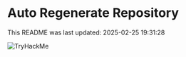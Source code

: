 # Auto Regenerate Repository

This README was last updated: 2025-02-25 19:31:28

 ![TryHackMe](https://tryhackme.com/badge/533634)